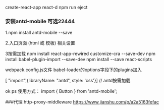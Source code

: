 create-react-app react-d
npm run eject
### 安装antd-mobile 可选22444
1.npm install antd-mobile --save

2.入口页面 (html 或 模板) 相关设置
  <meta name="viewport" content="width=device-width, initial-scale=1, maximum-scale=1, minimum-scale=1, user-scalable=no" />
  <script src="https://as.alipayobjects.com/g/component/fastclick/1.0.6/fastclick.js"></script>
  <script>
    if ('addEventListener' in document) {
      document.addEventListener('DOMContentLoaded', function() {
        FastClick.attach(document.body);
      }, false);
    }
    if(!window.Promise) {
      document.writeln('<script src="https://as.alipayobjects.com/g/component/es6-promise/3.2.2/es6-promise.min.js"'+'>'+'<'+'/'+'script>');
    }
  </script>

3按需加载
npm install react-app-rewired customize-cra --save-dev
npm install babel-plugin-import --save-dev
npm install --save react-scripts

webpack.config.js文件
babel-loader的options字段下的plugins加入

 [ "import",{libraryName: "antd", style: 'css'}] // antd按需加载

 
ok
ps 使用方式：
import { Button } from 'antd-mobile';

###代理
http-proxy-middleware
https://www.jianshu.com/p/a2a5163fefac 
